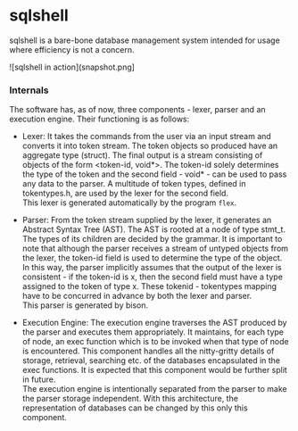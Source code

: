 # sqlshell

sqlshell is a bare-bone database management system intended for usage where efficiency is not a concern.

![sqlshell in action](snapshot.png]

### Internals

The software has, as of now, three components - lexer, parser and an execution engine. Their
functioning is as follows:

* Lexer: It takes the commands from the user via an input stream and converts it into token stream.
         The token objects so produced have an aggregate type (struct). The final output is
         a stream consisting of objects of the form <token-id, void*>. The token-id solely determines
         the type of the token and the second field - void* - can be used to pass any data to the
         parser. A multitude of token types, defined in tokentypes.h, are used by the lexer for the
         second field.
         <br> This lexer is generated automatically by the program `flex`.

* Parser: From the token stream supplied by the lexer, it generates an Abstract Syntax Tree (AST). 
          The AST is rooted at a node of type stmt_t. The types of its children are decided by the
          grammar.
          It is important to note that although the parser receives a stream of untyped objects
          from the lexer, the token-id field is used to determine the type of the object. In this 
          way, the parser implicitly assumes that the output of the lexer is consistent - if the 
          token-id is x, then the second field must have a type assigned to the token of type x.
          These tokenid - tokentypes mapping have to be concurred in advance by both the lexer 
          and parser.
          <br> This parser is generated by bison.

* Execution Engine: The execution engine traverses the AST produced by the parser and executes them
                    appropriately. It maintains, for each type of node, an exec function which is
                    to be invoked when that type of node is encountered. This component handles 
                    all the nitty-gritty details of storage, retrieval, searching etc. of the 
                    databases encapsulated in the exec functions. It is expected that this component
                    would be further split in future.
                    <br> The execution engine is intentionally separated from the parser to make
                    the parser storage independent. With this architecture, the representation of
                    databases can be changed by this only this component.
